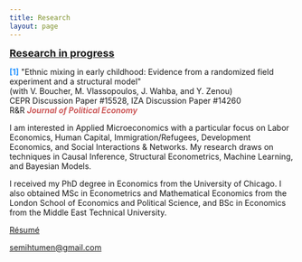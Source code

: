 ```yaml
---
title: Research
layout: page
---
```


<p><font size="+1"><b><u>Research in progress</u></b></font></p>

<p><b><font color="DodgerBlue">[1]</font></b> "Ethnic mixing in early childhood: Evidence from a randomized field
experiment and a structural model"
<br>(with V. Boucher, M. Vlassopoulos, J. Wahba, and Y. Zenou)
<br>CEPR Discussion Paper #15528, IZA Discussion Paper #14260
<br>R&R <i><b><font color="IndianRed">Journal of Political Economy</font></b></i></p>

<p>I am interested in Applied Microeconomics with a particular focus on Labor
Economics, Human Capital, Immigration/Refugees, Development Economics, and Social Interactions & Networks.
My research draws on techniques in Causal Inference, Structural Econometrics,
Machine Learning, and Bayesian Models.</p>

<p>I received my PhD degree in Economics from the University of Chicago. I also obtained
MSc in Econometrics and Mathematical Economics from the London School of Economics
and Political Science, and BSc in Economics from the Middle East Technical University.</p>

<a href="https://semihtumen.github.io/assets/CV_STumen.pdf">Résumé</a>

<a href="mailto:semihtumen@gmail.com">semihtumen@gmail.com</a>
